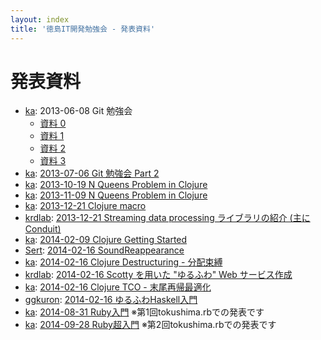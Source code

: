 ```yaml
---
layout: index
title: '徳島IT開発勉強会 - 発表資料'
---
```


# 発表資料

* [ka](http://kaosfield.net): 2013-06-08 Git 勉強会
    * [資料 0](http://www.slideshare.net/kaosf/20130608-git0)
    * [資料 1](http://www.slideshare.net/kaosf/20130608-git1)
    * [資料 2](http://www.slideshare.net/kaosf/20130608-git2)
    * [資料 3](http://www.slideshare.net/kaosf/20130608-git3)
* [ka](http://kaosfield.net): [2013-07-06 Git 勉強会 Part 2](http://www.slideshare.net/kaosf/20130706-git)
* [ka](http://kaosfield.net): [2013-10-19 N Queens Problem in Clojure](http://kaosf.github.io/20131019-n-queens-clj)
* [ka](http://kaosfield.net): [2013-11-09 N Queens Problem in Clojure](http://kaosf.github.io/20131109-n-queens-clj)
* [ka](http://kaosfield.net): [2013-12-21 Clojure macro](http://kaosf.github.io/20131221-clojure-macro)
* [krdlab](http://www.slideshare.net/krdlab): [2013-12-21 Streaming data processing ライブラリの紹介 (主に Conduit)](http://www.slideshare.net/krdlab/haskell-streamlibraries)
* [ka](http://kaosfield.net): [2014-02-09 Clojure Getting Started](http://kaosf.github.io/20140209-clojure-getting-started)
* [Sert](https://github.com/sert-uw): [2014-02-16 SoundReappearance](http://sert-uw.github.io/SoundReappearance-Slide)
* [ka](http://kaosfield.net): [2014-02-16 Clojure Destructuring - 分配束縛](http://kaosf.github.io/20140216-clojure-destructuring)
* [krdlab](https://github.com/krdlab): [2014-02-16 Scotty を用いた "ゆるふわ" Web サービス作成](http://www.slideshare.net/krdlab/haskell-simplewebapp)
* [ka](http://kaosfield.net): [2014-02-16 Clojure TCO - 末尾再帰最適化](https://gist.github.com/kaosf/9031194)
* [ggkuron](https://github.com/ggkuron): [2014-02-16 ゆるふわHaskell入門](https://ggkuron.github.io/haskell-getting-started)
* [ka](http://kaosfield.net): [2014-08-31 Ruby入門](https://kaosf.github.io/20140831-tokushimarb-slide) ※第1回tokushima.rbでの発表です
* [ka](http://kaosfield.net): [2014-09-28 Ruby超入門](https://kaosf.github.io/20140928-tokushimarb-slide) ※第2回tokushima.rbでの発表です
